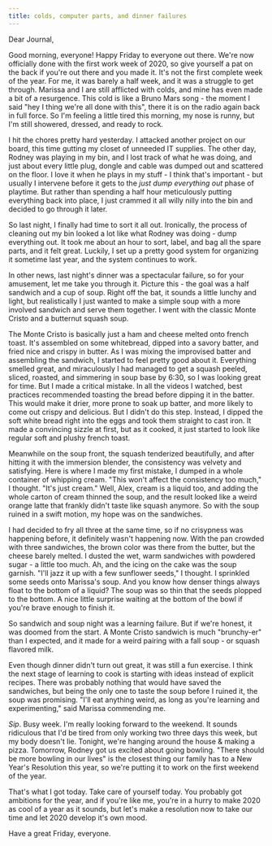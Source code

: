 ```yaml
---
title: colds, computer parts, and dinner failures
---
```


Dear Journal,

Good morning, everyone! Happy Friday to everyone out there. We're now
officially done with the first work week of 2020, so give yourself a pat
on the back if you're out there and you made it. It's not the first
complete week of the year. For me, it was barely a half week, and it was
a struggle to get through. Marissa and I are still afflicted with colds,
and mine has even made a bit of a resurgence. This cold is like a Bruno
Mars song - the moment I said "hey I thing we're all done with this",
there it is on the radio again back in full force. So I'm feeling a
little tired this morning, my nose is runny, but I'm still showered,
dressed, and ready to rock.

I hit the chores pretty hard yesterday. I attacked another project on
our board, this time gutting my closet of unneeded IT supplies. The
other day, Rodney was playing in my bin, and I lost track of what he was
doing, and just about every little plug, dongle and cable was dumped out
and scattered on the floor. I love it when he plays in my stuff - I
think that's important - but usually I intervene before it gets to the
*just dump everything out* phase of playtime. But rather than spending a
half hour meticulously putting everything back into place, I just
crammed it all willy nilly into the bin and decided to go through it
later.

So last night, I finally had time to sort it all out. Ironically, the
process of cleaning out my bin looked a lot like what Rodney was doing -
dump everything out. It took me about an hour to sort, label, and bag
all the spare parts, and it felt great. Luckily, I set up a pretty good
system for organizing it sometime last year, and the system continues to
work.

In other news, last night's dinner was a spectacular failure, so for
your amusement, let me take you through it. Picture this - the goal was
a half sandwich and a cup of soup. Right off the bat, it sounds a little
lunchy and light, but realistically I just wanted to make a simple soup
with a more involved sandwich and serve them together. I went with the
classic Monte Cristo and a butternut squash soup.

The Monte Cristo is basically just a ham and cheese melted onto french
toast. It's assembled on some whitebread, dipped into a savory batter,
and fried nice and crispy in butter. As I was mixing the improvised
batter and assembling the sandwich, I started to feel pretty good about
it. Everything smelled great, and miraculously I had managed to get a
squash peeled, sliced, roasted, and simmering in soup base by 6:30, so I
was looking great for time. But I made a critical mistake. In all the
videos I watched, best practices recommended toasting the bread before
dipping it in the batter. This would make it drier, more prone to soak
up batter, and more likely to come out crispy and delicious. But I
didn't do this step. Instead, I dipped the soft white bread right into
the eggs and took them straight to cast iron. It made a convincing
sizzle at first, but as it cooked, it just started to look like regular
soft and plushy french toast.

Meanwhile on the soup front, the squash tenderized beautifully, and
after hitting it with the immersion blender, the consistency was velvety
and satisfying. Here is where I made my first mistake, I dumped in a
whole container of whipping cream. "This won't affect the consistency
too much," I thought. "It's just cream." Well, Alex, cream is a liquid
too, and adding the whole carton of cream thinned the soup, and the
result looked like a weird orange latte that frankly didn't taste like
squash anymore. So with the soup ruined in a swift motion, my hope was
on the sandwiches.

I had decided to fry all three at the same time, so if no crisypness was
happening before, it definitely wasn't happening now. With the pan
crowded with three sandwiches, the brown color was there from the
butter, but the cheese barely melted. I dusted the wet, warm sandwiches
with powdered sugar - a little too much. Ah, and the icing on the cake
was the soup garnish. "I'll jazz it up with a few sunflower seeds," I
thought. I sprinkled some seeds onto Marissa's soup. And you know how
denser things always float to the bottom of a liquid? The soup was so
thin that the seeds plopped to the bottom. A nice little surprise
waiting at the bottom of the bowl if you're brave enough to finish it.

So sandwich and soup night was a learning failure. But if we're honest,
it was doomed from the start. A Monte Cristo sandwich is much
"brunchy-er" than I expected, and it made for a weird pairing with a
fall soup - or squash flavored milk.

Even though dinner didn't turn out great, it was still a fun exercise. I
think the next stage of learning to cook is starting with ideas instead
of explicit recipes. There was probably nothing that would have saved
the sandwiches, but being the only one to taste the soup before I ruined
it, the soup was promising. "I'll eat anything weird, as long as you're
learning and experimenting," said Marissa commending me.

*Sip*. Busy week. I'm really looking forward to the weekend. It sounds
ridiculous that I'd be tired from only working two three days this week,
but my body doesn't lie. Tonight, we're hanging around the house &
making a pizza. Tomorrow, Rodney got us excited about going bowling.
"There should be more bowling in our lives" is the closest thing our
family has to a New Year's Resolution this year, so we're putting it to
work on the first weekend of the year.

That's what I got today. Take care of yourself today. You probably got
ambitions for the year, and if you're like me, you're in a hurry to make
2020 as cool of a year as it sounds, but let's make a resolution now to
take our time and let 2020 develop it's own mood.

Have a great Friday, everyone.

